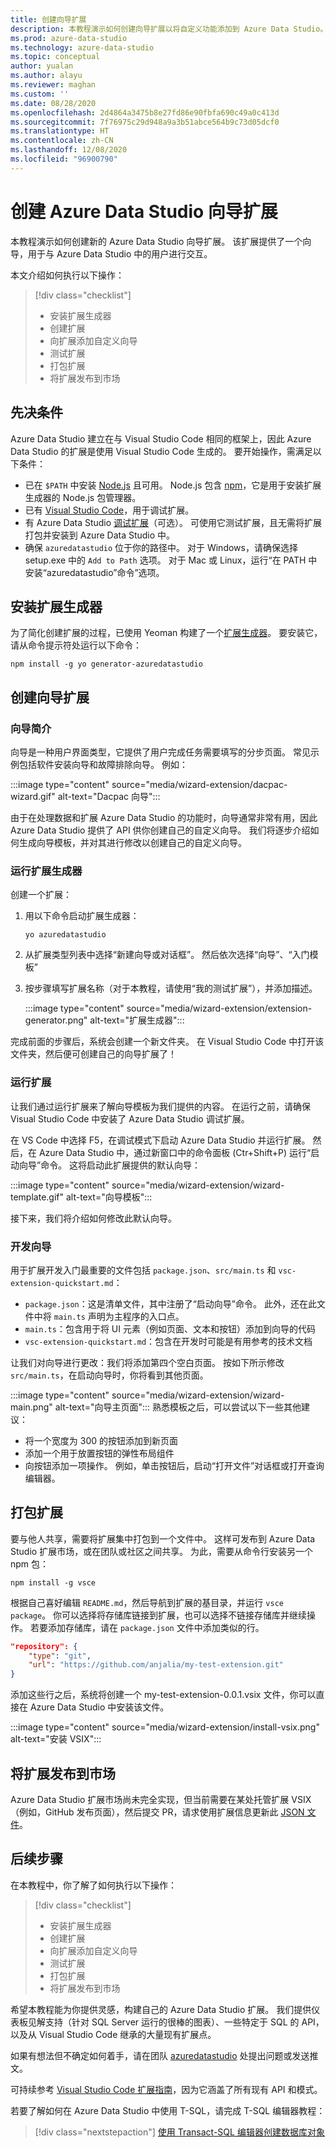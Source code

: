 ```yaml
---
title: 创建向导扩展
description: 本教程演示如何创建向导扩展以将自定义功能添加到 Azure Data Studio。
ms.prod: azure-data-studio
ms.technology: azure-data-studio
ms.topic: conceptual
author: yualan
ms.author: alayu
ms.reviewer: maghan
ms.custom: ''
ms.date: 08/28/2020
ms.openlocfilehash: 2d4864a3475b8e27fd86e90fbfa690c49a0c413d
ms.sourcegitcommit: 7f76975c29d948a9a3b51abce564b9c73d05dcf0
ms.translationtype: HT
ms.contentlocale: zh-CN
ms.lasthandoff: 12/08/2020
ms.locfileid: "96900790"
---
```

# <a name="create-an-azure-data-studio-wizard-extension"></a>创建 Azure Data Studio 向导扩展

本教程演示如何创建新的 Azure Data Studio 向导扩展。 该扩展提供了一个向导，用于与 Azure Data Studio 中的用户进行交互。

本文介绍如何执行以下操作：
> [!div class="checklist"]
> - 安装扩展生成器
> - 创建扩展
> - 向扩展添加自定义向导
> - 测试扩展
> - 打包扩展
> - 将扩展发布到市场

## <a name="prerequisites"></a>先决条件

Azure Data Studio 建立在与 Visual Studio Code 相同的框架上，因此 Azure Data Studio 的扩展是使用 Visual Studio Code 生成的。 要开始操作，需满足以下条件：

- 已在 `$PATH` 中安装 [Node.js](https://nodejs.org) 且可用。 Node.js 包含 [npm](https://www.npmjs.com/)，它是用于安装扩展生成器的 Node.js 包管理器。
- 已有 [Visual Studio Code](https://code.visualstudio.com)，用于调试扩展。
- 有 Azure Data Studio [调试扩展](https://marketplace.visualstudio.com/items?itemName=ms-mssql.sqlops-debug)（可选）。 可使用它测试扩展，且无需将扩展打包并安装到 Azure Data Studio 中。
- 确保 `azuredatastudio` 位于你的路径中。 对于 Windows，请确保选择 setup.exe 中的 `Add to Path` 选项。 对于 Mac 或 Linux，运行“在 PATH 中安装“azuredatastudio”命令”选项。

## <a name="install-the-extension-generator"></a>安装扩展生成器

为了简化创建扩展的过程，已使用 Yeoman 构建了一个[扩展生成器](https://code.visualstudio.com/docs/extensions/yocode)。 要安装它，请从命令提示符处运行以下命令：

```console
npm install -g yo generator-azuredatastudio
```

## <a name="create-your-wizard-extension"></a>创建向导扩展

### <a name="introduction-to-wizards"></a>向导简介

向导是一种用户界面类型，它提供了用户完成任务需要填写的分步页面。 常见示例包括软件安装向导和故障排除向导。 例如：

:::image type="content" source="media/wizard-extension/dacpac-wizard.gif" alt-text="Dacpac 向导":::

由于在处理数据和扩展 Azure Data Studio 的功能时，向导通常非常有用，因此 Azure Data Studio 提供了 API 供你创建自己的自定义向导。 我们将逐步介绍如何生成向导模板，并对其进行修改以创建自己的自定义向导。

### <a name="run-the-extension-generator"></a>运行扩展生成器

创建一个扩展：

1. 用以下命令启动扩展生成器：

   `yo azuredatastudio`

2. 从扩展类型列表中选择“新建向导或对话框”。 然后依次选择“向导”、“入门模板” 

3. 按步骤填写扩展名称（对于本教程，请使用“我的测试扩展”），并添加描述。

    :::image type="content" source="media/wizard-extension/extension-generator.png" alt-text="扩展生成器":::

完成前面的步骤后，系统会创建一个新文件夹。 在 Visual Studio Code 中打开该文件夹，然后便可创建自己的向导扩展了！

### <a name="run-the-extension"></a>运行扩展

让我们通过运行扩展来了解向导模板为我们提供的内容。 在运行之前，请确保 Visual Studio Code 中安装了 Azure Data Studio 调试扩展。

在 VS Code 中选择 F5，在调试模式下启动 Azure Data Studio 并运行扩展。 然后，在 Azure Data Studio 中，通过新窗口中的命令面板 (Ctr+Shift+P) 运行“启动向导”命令。 这将启动此扩展提供的默认向导：

:::image type="content" source="media/wizard-extension/wizard-template.gif" alt-text="向导模板":::

接下来，我们将介绍如何修改此默认向导。

### <a name="develop-the-wizard"></a>开发向导

用于扩展开发入门最重要的文件包括 `package.json`、`src/main.ts` 和 `vsc-extension-quickstart.md`：

- `package.json`：这是清单文件，其中注册了“启动向导”命令。 此外，还在此文件中将 `main.ts` 声明为主程序的入口点。
- `main.ts`：包含用于将 UI 元素（例如页面、文本和按钮）添加到向导的代码
- `vsc-extension-quickstart.md`：包含在开发时可能是有用参考的技术文档

让我们对向导进行更改：我们将添加第四个空白页面。 按如下所示修改 `src/main.ts`，在启动向导时，你将看到其他页面。

:::image type="content" source="media/wizard-extension/wizard-main.png" alt-text="向导主页面":::
熟悉模板之后，可以尝试以下一些其他建议：

- 将一个宽度为 300 的按钮添加到新页面
- 添加一个用于放置按钮的弹性布局组件
- 向按钮添加一项操作。 例如，单击按钮后，启动“打开文件”对话框或打开查询编辑器。

## <a name="package-your-extension"></a>打包扩展

要与他人共享，需要将扩展集中打包到一个文件中。 这样可发布到 Azure Data Studio 扩展市场，或在团队或社区之间共享。 为此，需要从命令行安装另一个 npm 包：

```console
npm install -g vsce
```

根据自己喜好编辑 `README.md`，然后导航到扩展的基目录，并运行 `vsce package`。 你可以选择将存储库链接到扩展，也可以选择不链接存储库并继续操作。 若要添加存储库，请在 `package.json` 文件中添加类似的行。

```json
"repository": {
    "type": "git",
    "url": "https://github.com/anjalia/my-test-extension.git"
}
```

添加这些行之后，系统将创建一个 my-test-extension-0.0.1.vsix 文件，你可以直接在 Azure Data Studio 中安装该文件。

:::image type="content" source="media/wizard-extension/install-vsix.png" alt-text="安装 VSIX":::

## <a name="publish-your-extension-to-the-marketplace"></a>将扩展发布到市场

Azure Data Studio 扩展市场尚未完全实现，但当前需要在某处托管扩展 VSIX（例如，GitHub 发布页面），然后提交 PR，请求使用扩展信息更新此 [JSON 文件](https://github.com/Microsoft/azuredatastudio/blob/release/extensions/extensionsGallery.json)。

## <a name="next-steps"></a>后续步骤

在本教程中，你了解了如何执行以下操作：
> [!div class="checklist"]
> - 安装扩展生成器
> - 创建扩展
> - 向扩展添加自定义向导
> - 测试扩展
> - 打包扩展
> - 将扩展发布到市场

希望本教程能为你提供灵感，构建自己的 Azure Data Studio 扩展。 我们提供仪表板见解支持（针对 SQL Server 运行的很棒的图表）、一些特定于 SQL 的 API，以及从 Visual Studio Code 继承的大量现有扩展点。

如果有想法但不确定如何着手，请在团队 [azuredatastudio](https://twitter.com/azuredatastudio) 处提出问题或发送推文。

可持续参考 [Visual Studio Code 扩展指南](https://code.visualstudio.com/docs/extensions/overview)，因为它涵盖了所有现有 API 和模式。

若要了解如何在 Azure Data Studio 中使用 T-SQL，请完成 T-SQL 编辑器教程：

> [!div class="nextstepaction"]
> [使用 Transact-SQL 编辑器创建数据库对象](../tutorial-sql-editor.md)
